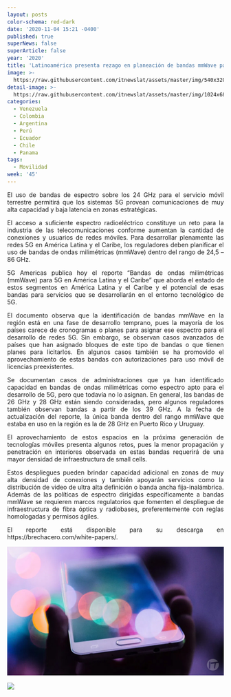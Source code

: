 ```yaml
---
layout: posts
color-schema: red-dark
date: '2020-11-04 15:21 -0400'
published: true
superNews: false
superArticle: false
year: '2020'
title: 'Latinoamérica presenta rezago en planeación de bandas mmWave para 5G '
image: >-
  https://raw.githubusercontent.com/itnewslat/assets/master/img/540x320/Pago-Digital-p.jpg
detail-image: >-
  https://raw.githubusercontent.com/itnewslat/assets/master/img/1024x680/Pago-Digital-g.jpg
categories:
  - Venezuela
  - Colombia
  - Argentina
  - Perú
  - Ecuador
  - Chile
  - Panama
tags:
  - Movilidad
week: '45'
---
```

<p style="text-align: justify;">El uso de bandas de espectro sobre los 24 GHz para el servicio móvil terrestre permitirá que los sistemas 5G provean comunicaciones de muy alta capacidad y baja latencia en zonas estratégicas.</p>
<p style="text-align: justify;">El acceso a suficiente espectro radioeléctrico constituye un reto para la industria de las telecomunicaciones conforme aumentan la cantidad de conexiones y usuarios de redes móviles. Para desarrollar plenamente las redes 5G en América Latina y el Caribe, los reguladores deben planificar el uso de bandas de ondas milimétricas (mmWave) dentro del rango de 24,5 – 86 GHz.</p>
<p style="text-align: justify;">5G Americas publica hoy el reporte “Bandas de ondas milimétricas (mmWave) para 5G en América Latina y el Caribe” que aborda el estado de estos segmentos en América Latina y el Caribe y el potencial de esas bandas para servicios que se desarrollarán en el entorno tecnológico de 5G.</p>
<p style="text-align: justify;">El documento observa que la identificación de bandas mmWave en la región está en una fase de desarrollo temprano, pues la mayoría de los países carece de cronogramas o planes para asignar ese espectro para el desarrollo de redes 5G. Sin embargo, se observan casos avanzados de países que han asignado bloques de este tipo de bandas o que tienen planes para licitarlos. En algunos casos también se ha promovido el aprovechamiento de estas bandas con autorizaciones para uso móvil de licencias preexistentes.</p>
<p style="text-align: justify;">Se documentan casos de administraciones que ya han identificado capacidad en bandas de ondas milimétricas como espectro apto para el desarrollo de 5G, pero que todavía no lo asignan. En general, las bandas de 26 GHz y 28 GHz están siendo consideradas, pero algunos reguladores también observan bandas a partir de los 39 GHz. A la fecha de actualización del reporte, la única banda dentro del rango mmWave que estaba en uso en la región es la de 28 GHz en Puerto Rico y Uruguay.</p>
<p style="text-align: justify;">El aprovechamiento de estos espacios en la próxima generación de tecnologías móviles presenta algunos retos, pues la menor propagación y penetración en interiores observada en estas bandas requerirá de una mayor densidad de infraestructura de small cells.</p>
<p style="text-align: justify;">Estos despliegues pueden brindar capacidad adicional en zonas de muy alta densidad de conexiones y también apoyarán servicios como la distribución de video de ultra alta definición o banda ancha fija-inalámbrica. Además de las políticas de espectro dirigidas específicamente a bandas mmWave se requieren marcos regulatorios que fomenten el despliegue de infraestructura de fibra óptica y radiobases, preferentemente con reglas homologadas y permisos ágiles.</p>
<p style="text-align: justify;">El reporte está disponible para su descarga en https://brechacero.com/white-papers/.</p>

![](https://raw.githubusercontent.com/itnewslat/assets/master/img/540x320/Pago-Digital-p.jpg)

<img src="https://tracker.metricool.com/c3po.jpg?hash=56f88a41e39ab42c063cc51676587a04"/>